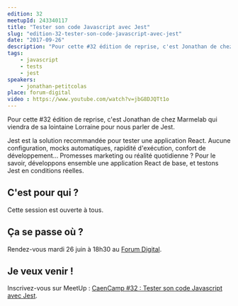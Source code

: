 ```yaml
---
edition: 32
meetupId: 243340117
title: "Tester son code Javascript avec Jest"
slug: "edition-32-tester-son-code-javascript-avec-jest"
date: "2017-09-26"
description: "Pour cette #32 édition de reprise, c'est Jonathan de chez Marmelab qui viendra de sa lointaine Lorraine pour nous parler de Jest."
tags:
    - javascript
    - tests
    - jest
speakers:
    - jonathan-petitcolas
place: forum-digital
video : https://www.youtube.com/watch?v=jbG8DJQTt1o
---
```


Pour cette #32 édition de reprise, c'est Jonathan de chez Marmelab qui viendra de sa lointaine
Lorraine pour nous parler de Jest.

Jest est la solution recommandée pour tester une application React. Aucune configuration, mocks
automatiques, rapidité d'exécution, confort de développement... Promesses marketing ou réalité
quotidienne ? Pour le savoir, développons ensemble une application React de base, et testons Jest en
conditions réelles.

<!-- more -->

## C'est pour qui ?

Cette session est ouverte à tous.

## Ça se passe où ?

Rendez-vous mardi 26 juin à 18h30 au
[Forum Digital](http://forum-digital.fr/fr/acces-et-localisation-du-forum-digital-de-caen-colombelles.-gc16.html).

## Je veux venir !

Inscrivez-vous sur MeetUp :
[CaenCamp #32 : Tester son code Javascript avec Jest](https://www.meetup.com/fr-FR/CaenCamp/events/243340117/).
